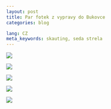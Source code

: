 ```yaml
---
layout: post
title: Par fotek z vypravy do Bukovce
categories: blog

lang: CZ
meta_keywords: skauting, seda strela
---
```


![](https://lh6.googleusercontent.com/--gp4BFcvb3c/UwornNHGXjI/AAAAAAAAPtU/641xBMRPJHo/w672-h504-no/20140223_130247.jpg)

![](https://lh5.googleusercontent.com/-6Bs-qzXUJvY/UwosJWpu--I/AAAAAAAAPtw/V8TbC2PtORg/w672-h504-no/20140223_133708.jpg)

![](https://lh4.googleusercontent.com/-EDtL870dk2A/UwottnPugeI/AAAAAAAAPuk/s9GbvBr9D8Q/w672-h504-no/20140223_134317.jpg)

![](https://lh3.googleusercontent.com/-jxJkHvrSk_k/UwovFHJZivI/AAAAAAAAPvg/P81fk_KtLRc/w672-h504-no/20140223_154529.jpg)

![](https://lh6.googleusercontent.com/-pZ8aF6oNFpg/Uwov-xSbj-I/AAAAAAAAPwo/NyoAUZ7pYdc/w672-h504-no/20140223_155104.jpg)
